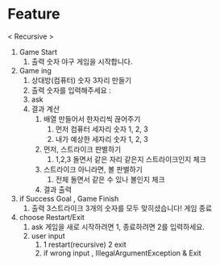 # Feature

< Recursive >

1. Game Start
    1. 출력 숫자 야구 게임을 시작합니다.
2. Game ing
    1. 상대방(컴퓨터) 숫자 3자리 만들기
    2. 출력 숫자를 입력해주세요 :
    3. ask
    4. 결과 계산
        1. 배열 만들어서 한자리씩 끊어주기
            1. 먼저 컴퓨터 세자리 숫자 1, 2, 3
            2. 내가 예상한 세자리 숫자 1, 2, 3
        2. 먼저, 스트라이크 판별하기
            1. 1,2,3 돌면서 같은 자리 같은지 스트라이크인지 체크
        3. 스트라이크 아니라면, 볼 판별하기
            1. 전체 돌면서 같은 수 있나 볼인지 체크
        4. 결과 출력
3. if Success Goal , Game Finish
    1. 출력 3스트라이크
       3개의 숫자를 모두 맞히셨습니다! 게임 종료
4. choose Restart/Exit
    1. ask 게임을 새로 시작하려면 1, 종료하려면 2를 입력하세요.
    2. user input
        1. 1 restart(recursive) 2 exit
        2. if wrong input , IllegalArgumentException & Exit